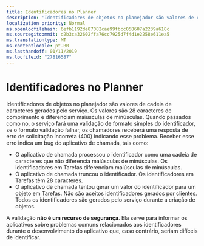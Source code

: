 ```yaml
---
title: Identificadores no Planner
description: 'Identificadores de objetos no planejador são valores de cadeia de caracteres gerados pelo serviço. Os valores são 28 caracteres de comprimento e diferenciam maiusculas de minúsculas. Quando passados como no, o serviço fará uma validação de formato simples do identificador, se o formato validação falhar, os chamadores receberá uma resposta de erro de solicitação incorreta (400) indicando esse problema. Receber esse erro indica um bug do aplicativo de chamada, tais como:'
localization_priority: Normal
ms.openlocfilehash: 6efb1192de87082cae99fbcc058607a2239a618c
ms.sourcegitcommit: d2b3ca32602ffa76cc7925d7f4d1e2258e611ea5
ms.translationtype: MT
ms.contentlocale: pt-BR
ms.lasthandoff: 01/11/2019
ms.locfileid: "27816587"
---
```

# <a name="identifiers-in-planner"></a>Identificadores no Planner

Identificadores de objetos no planejador são valores de cadeia de caracteres gerados pelo serviço. Os valores são 28 caracteres de comprimento e diferenciam maiusculas de minúsculas. Quando passados como no, o serviço fará uma validação de formato simples do identificador, se o formato validação falhar, os chamadores receberá uma resposta de erro de solicitação incorreta (400) indicando esse problema. Receber esse erro indica um bug do aplicativo de chamada, tais como:

- O aplicativo de chamada processou o identificador como uma cadeia de caracteres que não diferencia maiúsculas de minúsculas. Os identificadores em Tarefas diferenciam maiúsculas de minúsculas.
- O aplicativo de chamada truncou o identificador. Os identificadores em Tarefas têm 28 caracteres.
- O aplicativo de chamada tentou gerar um valor do identificador para um objeto em Tarefas. Não são aceitos identificadores gerados por clientes. Todos os identificadores são gerados pelo serviço durante a criação de objetos.

A validação **não é um recurso de segurança**. Ela serve para informar os aplicativos sobre problemas comuns relacionados aos identificadores durante o desenvolvimento do aplicativo que, caso contrário, seriam difíceis de identificar.
